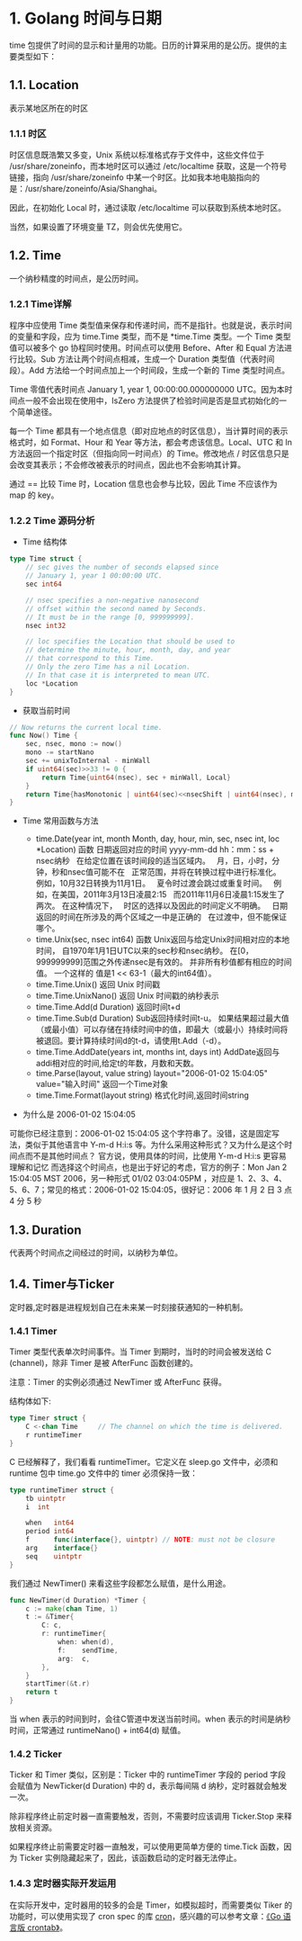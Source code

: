 # 1. Golang 时间与日期

time 包提供了时间的显示和计量用的功能。日历的计算采用的是公历。提供的主要类型如下：

## 1.1. Location 

表示某地区所在的时区

### 1.1.1 时区

时区信息既浩繁又多变，Unix 系统以标准格式存于文件中，这些文件位于 /usr/share/zoneinfo，而本地时区可以通过 /etc/localtime 获取，这是一个符号链接，指向 /usr/share/zoneinfo 中某一个时区。比如我本地电脑指向的是：/usr/share/zoneinfo/Asia/Shanghai。

因此，在初始化 Local 时，通过读取 /etc/localtime 可以获取到系统本地时区。

当然，如果设置了环境变量 TZ，则会优先使用它。

## 1.2. Time

一个纳秒精度的时间点，是公历时间。

### 1.2.1 Time详解

程序中应使用 Time 类型值来保存和传递时间，而不是指针。也就是说，表示时间的变量和字段，应为 time.Time 类型，而不是 *time.Time 类型。一个 Time 类型值可以被多个 go 协程同时使用。时间点可以使用 Before、After 和 Equal 方法进行比较。Sub 方法让两个时间点相减，生成一个 Duration 类型值（代表时间段）。Add 方法给一个时间点加上一个时间段，生成一个新的 Time 类型时间点。

Time 零值代表时间点 January 1, year 1, 00:00:00.000000000 UTC。因为本时间点一般不会出现在使用中，IsZero 方法提供了检验时间是否是显式初始化的一个简单途径。

每一个 Time 都具有一个地点信息（即对应地点的时区信息），当计算时间的表示格式时，如 Format、Hour 和 Year 等方法，都会考虑该信息。Local、UTC 和 In 方法返回一个指定时区（但指向同一时间点）的 Time。修改地点 / 时区信息只是会改变其表示；不会修改被表示的时间点，因此也不会影响其计算。

通过 == 比较 Time 时，Location 信息也会参与比较，因此 Time 不应该作为 map 的 key。

### 1.2.2 Time 源码分析

- Time 结构体
```go
type Time struct {
    // sec gives the number of seconds elapsed since
    // January 1, year 1 00:00:00 UTC.
    sec int64

    // nsec specifies a non-negative nanosecond
    // offset within the second named by Seconds.
    // It must be in the range [0, 999999999].
    nsec int32

    // loc specifies the Location that should be used to
    // determine the minute, hour, month, day, and year
    // that correspond to this Time.
    // Only the zero Time has a nil Location.
    // In that case it is interpreted to mean UTC.
    loc *Location
}
```

- 获取当前时间
```go
// Now returns the current local time.
func Now() Time {
	sec, nsec, mono := now()
	mono -= startNano
	sec += unixToInternal - minWall
	if uint64(sec)>>33 != 0 {
		return Time{uint64(nsec), sec + minWall, Local}
	}
	return Time{hasMonotonic | uint64(sec)<<nsecShift | uint64(nsec), mono, Local}
}
```
- Time 常用函数与方法
    - time.Date(year int, month Month, day, hour, min, sec, nsec int, loc *Location) 函数
      日期返回对应的时间
      yyyy-mm-dd hh：mm：ss + nsec纳秒
      在给定位置在该时间段的适当区域内。
      月，日，小时，分钟，秒和nsec值可能不在
      正常范围，并将在转换过程中进行标准化。
      例如，10月32日转换为11月1日。
      夏令时过渡会跳过或重复时间。
      例如，在美国，2011年3月13日凌晨2:15
      而2011年11月6日凌晨1:15发生了两次。 在这种情况下，
      时区的选择以及因此的时间定义不明确。
      日期返回的时间在所涉及的两个区域之一中是正确的
      在过渡中，但不能保证哪个。
    - time.Unix(sec, nsec int64) 函数
      Unix返回与给定Unix时间相对应的本地时间，
      自1970年1月1日UTC以来的sec秒和nsec纳秒。
      在[0，999999999]范围之外传递nsec是有效的。
      并非所有秒值都有相应的时间值。 一个这样的
      值是1 << 63-1（最大的int64值）。
    - time.Time.Unix() 返回 Unix 时间戳
    - time.Time.UnixNano() 返回 Unix 时间戳的纳秒表示
    - time.Time.Add(d Duration) 返回时间t+d
    - time.Time.Sub(d Duration) Sub返回持续时间t-u。 如果结果超过最大值（或最小值）可以存储在持续时间中的值，即最大（或最小）持续时间将被退回。要计算持续时间d的t-d，请使用t.Add（-d）。
    - time.Time.AddDate(years int, months int, days int) AddDate返回与addi相对应的时间,给定t的年数，月数和天数。 
    - time.Parse(layout, value string) layout="2006-01-02 15:04:05" value="输入时间" 返回一个Time对象
    - time.Time.Format(layout string) 格式化时间,返回时间string

- 为什么是 2006-01-02 15:04:05

可能你已经注意到：2006-01-02 15:04:05 这个字符串了。没错，这是固定写法，类似于其他语言中 Y-m-d H:i:s 等。为什么采用这种形式？又为什么是这个时间点而不是其他时间点？
官方说，使用具体的时间，比使用 Y-m-d H:i:s 更容易理解和记忆
而选择这个时间点，也是出于好记的考虑，官方的例子：Mon Jan 2 15:04:05 MST 2006，另一种形式 01/02 03:04:05PM ，对应是 1、2、3、4、5、6、7；常见的格式：2006-01-02 15:04:05，很好记：2006 年 1 月 2 日 3 点 4 分 5 秒

## 1.3. Duration

代表两个时间点之间经过的时间，以纳秒为单位。

## 1.4. Timer与Ticker

定时器,定时器是进程规划自己在未来某一时刻接获通知的一种机制。

### 1.4.1 Timer

Timer 类型代表单次时间事件。当 Timer 到期时，当时的时间会被发送给 C (channel)，除非 Timer 是被 AfterFunc 函数创建的。

注意：Timer 的实例必须通过 NewTimer 或 AfterFunc 获得。

结构体如下:
```go
type Timer struct {
    C <-chan Time     // The channel on which the time is delivered.
    r runtimeTimer
}
```

C 已经解释了，我们看看 runtimeTimer。它定义在 sleep.go 文件中，必须和 runtime 包中 time.go 文件中的 timer 必须保持一致：
```go
type runtimeTimer struct {
	tb uintptr
	i  int

	when   int64
	period int64
	f      func(interface{}, uintptr) // NOTE: must not be closure
	arg    interface{}
	seq    uintptr
}
```

我们通过 NewTimer() 来看这些字段都怎么赋值，是什么用途。
```go
func NewTimer(d Duration) *Timer {
	c := make(chan Time, 1)
	t := &Timer{
		C: c,
		r: runtimeTimer{
			when: when(d),
			f:    sendTime,
			arg:  c,
		},
	}
	startTimer(&t.r)
	return t
}
```
当 when 表示的时间到时，会往C管道中发送当前时间。when 表示的时间是纳秒时间，正常通过 runtimeNano() + int64(d) 赋值。

### 1.4.2 Ticker

Ticker 和 Timer 类似，区别是：Ticker 中的 runtimeTimer 字段的 period 字段会赋值为 NewTicker(d Duration) 中的 d，表示每间隔 d 纳秒，定时器就会触发一次。

除非程序终止前定时器一直需要触发，否则，不需要时应该调用 Ticker.Stop 来释放相关资源。

如果程序终止前需要定时器一直触发，可以使用更简单方便的 time.Tick 函数，因为 Ticker 实例隐藏起来了，因此，该函数启动的定时器无法停止。

### 1.4.3 定时器实际开发运用

在实际开发中，定时器用的较多的会是 Timer，如模拟超时，而需要类似 Tiker 的功能时，可以使用实现了 cron spec 的库 [cron](https://github.com/robfig/cron)，感兴趣的可以参考文章：[《Go 语言版 crontab》](http://blog.studygolang.com/2014/02/go_crontab/)。


